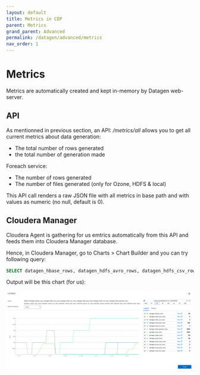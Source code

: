 ```yaml
---
layout: default
title: Metrics in CDP
parent: Metrics
grand_parent: Advanced
permalink: /datagen/advanced/metrics
nav_order: 1
---
```


# Metrics

Metrics are automatically created and kept in-memory by Datagen web-server. 

## API

As mentionned in previous section, an API: _/metrics/all_ allows you to get all current metrics about data generation:

- The total number of rows generated
- the total number of generation made

Foreach service:
- The number of rows generated
- The number of files generated (only for Ozone, HDFS & local)

This API call renders a raw JSON file with all metrics in base path and with values as numeric (no null, default is 0).

## Cloudera Manager

Cloudera Agent is gathering for us emtrics automatically from this API and feeds them into Cloudera Manager database.

Hence, in Cloudera Manager, go to Charts > Chart Builder and you can try following query:

```sql
SELECT datagen_hbase_rows, datagen_hdfs_avro_rows, datagen_hdfs_csv_rows, datagen_hdfs_json_rows, datagen_hdfs_orc_rows, datagen_hdfs_parquet_rows, datagen_ozone_avro_rows, datagen_ozone_csv_rows, datagen_ozone_json_rows, datagen_ozone_orc_rows, datagen_ozone_parquet_rows, datagen_hive_rows, datagen_kudu_rows, datagen_kafka_rows, datagen_solr_rows, datagen_local_avro_rows, datagen_local_csv_rows, datagen_local_json_rows, datagen_local_orc_rows, datagen_local_parquet_rows
```

Output will be this chart (for us):

<img src="images/all_rows_metrics.png" width="500">

